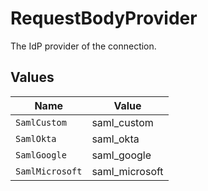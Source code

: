 # RequestBodyProvider

The IdP provider of the connection.


## Values

| Name            | Value           |
| --------------- | --------------- |
| `SamlCustom`    | saml_custom     |
| `SamlOkta`      | saml_okta       |
| `SamlGoogle`    | saml_google     |
| `SamlMicrosoft` | saml_microsoft  |